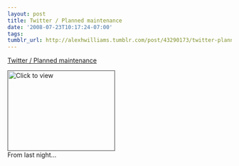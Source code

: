 ```yaml
---
layout: post
title: Twitter / Planned maintenance
date: '2008-07-23T10:17:24-07:00'
tags: 
tumblr_url: http://alexhwilliams.tumblr.com/post/43290173/twitter-planned-maintenance
---
```

<a href="https://www.iterasi.net/OpenViewer.aspx?sqrlitid=aiYkujDGgkqHqjRIJK6yKg">Twitter / Planned maintenance</a><br/><p><a href="https://www.iterasi.net/OpenViewer.aspx?sqrlitid=aiYkujDGgkqHqjRIJK6yKg" target="_blank"> <img src="http://AssetHost01a.iterasi.net/ec2eb670e447/94d5ad32ba6b/ff6f9e86baa1/dc219b574840/e85bae78-9f63-4afc-a9f8-d0a4ce362325/thumbnail.jpg???20080723171525???cr2bCn5fKnHispxOqUDzovVAQn88fc+WHultGXQQNi9HJE2ezM8ysO8USUMvIIhvlPOVvdZhSd7u3Gm9TswYavq/lowCTsbyOZNIBXulsLjCHYAEnl/9kZcfOSbg4kmsXQ/YUxwS0hnXp+3L/Lba/t8Z/LoBL2rky6gaAPzAdyY=" width="240" height="180" style="border:solid 1px #666" alt="Click to view"/></a>
<br/>From last night&#8230;</p>
